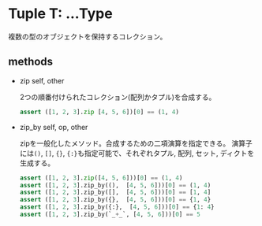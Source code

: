 # Tuple T: ...Type

複数の型のオブジェクトを保持するコレクション。

## methods

* zip self, other

    2つの順番付けられたコレクション(配列かタプル)を合成する。

    ```python
    assert ([1, 2, 3].zip [4, 5, 6])[0] == (1, 4)
    ```

* zip_by self, op, other

    zipを一般化したメソッド。合成するための二項演算を指定できる。
    演算子には`()`, `[]`, `{}`, `{:}`も指定可能で、それぞれタプル, 配列, セット, ディクトを生成する。

    ```python
    assert ([1, 2, 3].zip([4, 5, 6]))[0] == (1, 4)
    assert ([1, 2, 3].zip_by((),  [4, 5, 6]))[0] == (1, 4)
    assert ([1, 2, 3].zip_by([],  [4, 5, 6]))[0] == [1, 4]
    assert ([1, 2, 3].zip_by({},  [4, 5, 6]))[0] == {1, 4}
    assert ([1, 2, 3].zip_by({:},  [4, 5, 6]))[0] == {1: 4}
    assert ([1, 2, 3].zip_by(`_+_`, [4, 5, 6]))[0] == 5
    ```
